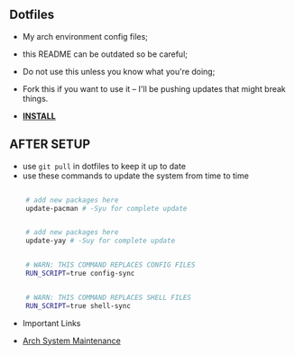 ## Dotfiles

* My arch environment config files;
* this README can be outdated so be careful;
* Do not use this unless you know what you're doing;
* Fork this if you want to use it – I'll be pushing updates that might break things.

* [**INSTALL**](./INSTALL.md)

## AFTER SETUP

* use `git pull` in dotfiles to keep it up to date
* use these commands to update the system from time to time

```sh

    # add new packages here
    update-pacman # -Syu for complete update

```

```sh

    # add new packages here
    update-yay # -Suy for complete update

```

```sh

    # WARN: THIS COMMAND REPLACES CONFIG FILES
    RUN_SCRIPT=true config-sync

```

```sh

    # WARN: THIS COMMAND REPLACES SHELL FILES
    RUN_SCRIPT=true shell-sync

```

* Important Links

- [Arch System Maintenance](https://wiki.archlinux.org/title/System_maintenance)
